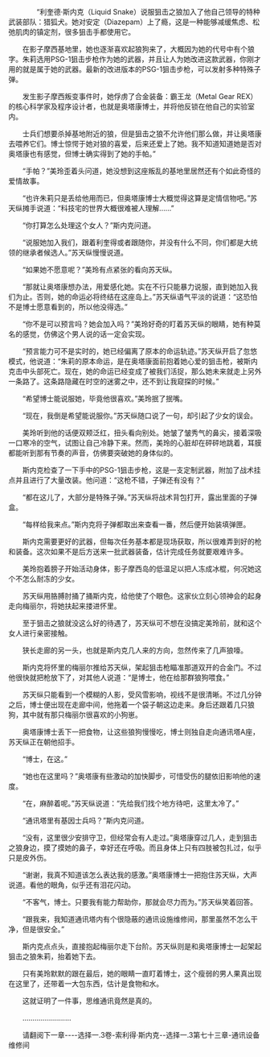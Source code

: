 <div class="read-content j_readContent" id="">
                <p>　　　　“利奎德·斯内克（Liquid Snake）说服狙击之狼加入了他自己领导的特种武装部队：猎狐犬。她对安定（Diazepam）上了瘾，这是一种能够减缓焦虑、松弛肌肉的镇定剂，很多狙击手都使用它。<p>　　在影子摩西基地里，她也逐渐喜欢起狼狗来了，大概因为她的代号中有个狼字。朱莉选用PSG-1狙击步枪作为她的武器，并且让人为她改进这款武器，你刚才用的就是属于她的武器。最新的改进版本的PSG-1狙击步枪，可以发射多种特殊子弹。<p>　　发生影子摩西叛变事件时，她俘虏了合金装备：霸王龙（Metal Gear REX）的核心科学家及程序设计者，也就是奥塔康博士，并将他反锁在他自己的实验室内。<p>　　士兵们想要杀掉基地附近的狼，但是狙击之狼不允许他们那么做，并让奥塔康去喂养它们。博士惊愕于她对狼的喜爱，后来还爱上了她。我不知道知道她是否对奥塔康也有感觉，但博士确实得到了她的手帕。”<p>　　“手帕？”美玲歪着头问道，她没想到这座叛乱的基地里居然还有个如此奇怪的爱情故事。<p>　　“也许朱莉只是丢给他用而已，但奥塔康博士大概觉得这算是定情信物吧。”苏天纵摊手说道：“科技宅的世界大概很难被人理解……”<p>　　“你打算怎么处理这个女人？”斯内克问道。<p>　　“说服她加入我们，跟着利奎得或者跟随你，并没有什么不同，你们都是大统领的继承者候选人。”苏天纵慢慢说道。<p>　　“如果她不愿意呢？”美玲有点紧张的看向苏天纵。<p>　　“那就让奥塔康想办法，用爱感化她。实在不行只能暴力说服，直到她加入我们为止。否则，她的命运必将终结在这座岛上。”苏天纵语气平淡的说道：“这恐怕不是博士愿意看到的，所以他没得选。”<p>　　“你不是可以预言吗？她会加入吗？”美玲好奇的盯着苏天纵的眼睛，她有种莫名的感觉，仿佛这个男人说的话一定会实现。<p>　　“预言能力可不是实时的，她已经偏离了原本的命运轨迹。”苏天纵开启了忽悠模式，他说道：“朱莉的原本命运，是在奥塔康面前抱着她心爱的狙击枪，被斯内克击中头部死亡。现在，她的命运已经变成了被我们活捉，那么她未来就走上另外一条路了。这条路隐藏在时空的迷雾之中，还不到让我窥探的时候。”<p>　　“希望博士能说服她，毕竟他很喜欢。”美玲抿了抿嘴。<p>　　“现在，我倒是希望能说服你。”苏天纵随口说了一句，却引起了少女的误会。<p>　　美玲听到他的话便双颊泛红，扭头看向别处。她皱了皱秀气的鼻尖，接着深吸一口寒冷的空气，试图让自己冷静下来。然而，美玲的心脏却在砰砰地跳着，耳膜都能听到那有节奏的声音，仿佛要突破她的身体似的。<p>　　斯内克检查了一下手中的PSG-1狙击步枪，这是一支定制武器，附加了战术挂点并且进行了大量改装。他问道：“这枪不错，子弹还有没有？”<p>　　“都在这儿了，大部分是特殊子弹。”苏天纵将战术背包打开，露出里面的子弹盒。<p>　　“每样给我来点。”斯内克将子弹都取出来查看一番，然后便开始装填弹匣。<p>　　斯内克需要更好的武器，但每次任务基本都是现场获取，所以很难弄到好的枪和装备。这次如果不是后方送来一批武器装备，估计完成任务就要艰难许多。<p>　　美玲抱着膀子开始活动身体，影子摩西岛的低温足以把人冻成冰棍，何况她这个不怎么耐冻的少女。<p>　　苏天纵用胳膊肘捅了捅斯内克，给他使了个眼色。这家伙立刻心领神会的起身走向梅丽尔，将她扶起来搂进怀里。<p>　　至于狙击之狼就没这么好的待遇了，苏天纵可不想在没搞定美玲前，就和这个女人进行亲密接触。<p>　　狭长走廊的另一头，也就是斯内克几人来的方向，忽然传来了几声狼嚎。<p>　　斯内克将怀里的梅丽尔推给苏天纵，架起狙击枪瞄准那道双开的合金门。不过他很快就把枪放下了，对其他人说道：“是博士，他在给那群狼狗喂食。”<p>　　苏天纵只能看到一个模糊的人影，受风雪影响，视线不是很清晰。不过几分钟之后，博士便出现在走廊中间，他拖着一个袋子朝这边走来。身后还跟着几只狼狗，其中就有那只梅丽尔很喜欢的小狗崽。<p>　　奥塔康博士丢下一把食物，让这些狼狗慢慢吃，博士则独自走向通讯塔A座，苏天纵正在朝他招手。<p>　　“博士，在这。”<p>　　“她也在这里吗？”奥塔康有些激动的加快脚步，可惜受伤的腿依旧影响他的速度。<p>　　“在，麻醉着呢。”苏天纵说道：“先给我们找个地方待吧，这里太冷了。”<p>　　“通讯塔里有基因士兵吗？”斯内克问道。<p>　　“没有，这里很少安排守卫，但经常会有人走过。”奥塔康穿过几人，走到狙击之狼身边，摸了摸她的鼻子，幸好还在呼吸。而且身体上只有四肢被包扎过，似乎只是皮外伤。<p>　　“谢谢，我真不知道该怎么表达我的感激。”奥塔康博士一把抱住苏天纵，大声说道。看他的眼角，似乎还有泪花闪动。<p>　　“不客气，博士。只要我有能力帮助你，那就会尽力而为。”苏天纵笑着回答。<p>　　“跟我来，我知道通讯塔内有个很隐蔽的通讯设施维修间，那里虽然不怎么干净，但是很安全。”<p>　　斯内克点点头，直接抱起梅丽尔走下台阶。苏天纵则是和奥塔康博士一起架起狙击之狼朱莉，抬着她下去。<p>　　只有美玲默默的跟在最后，她的眼睛一直盯着博士，这个瘦弱的男人果真出现在这里了，还带着一大包东西，估计是食物和水。<p>　　这就证明了一件事，思维通讯竟然是真的。<p>　　……………………<p>　　请翻阅下一章----选择一.3卷-索利得·斯内克--选择一.3第七十三章-通讯设备维修间<p> 
            </div>